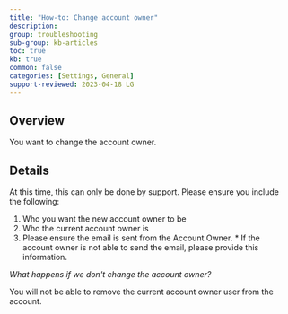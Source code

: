 ```yaml
---
title: "How-to: Change account owner"
description: 
group: troubleshooting
sub-group: kb-articles
toc: true
kb: true
common: false
categories: [Settings, General]
support-reviewed: 2023-04-18 LG
---
```


## Overview

You want to change the account owner.

## Details

At this time, this can only be done by support. Please ensure you include the
following:

  1. Who you want the new account owner to be
  2. Who the current account owner is
  3. Please ensure the email is sent from the Account Owner. 
    * If the account owner is not able to send the email, please provide this information.

_What happens if we don't change the account owner?_

You will not be able to remove the current account owner user from the
account.

